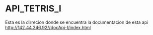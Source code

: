 # API_TETRIS_I
Esta es la dirrecion donde se encuentra la documentacion de esta api http://142.44.246.92//docApi-I/index.html
                
